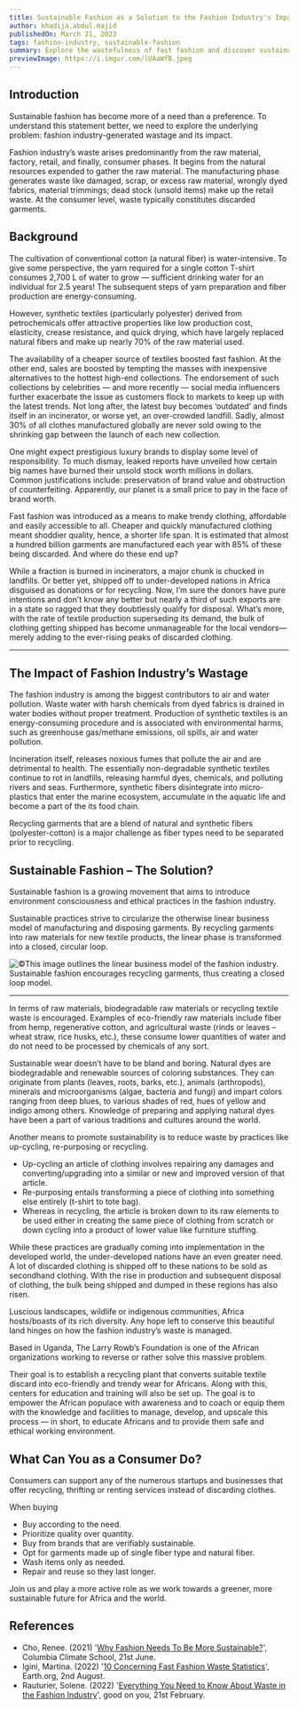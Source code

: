 ```yaml
---
title: Sustainable Fashion as a Solution to the Fashion Industry's Impact on Wastefulness
author: khadija.abdul.majid
publishedOn: March 21, 2023
tags: fashion-industry, sustainable-fashion
summary: Explore the wastefulness of fast fashion and discover sustainable solutions to make a positive impact on the environment, and how LRF is committed to this cause
previewImage: https://i.imgur.com/lUAaWfB.jpeg
---
```


## Introduction

Sustainable fashion has become more of a need than a preference. To understand this statement better, we need to explore the underlying problem: fashion industry-generated wastage and its impact.

Fashion industry’s waste arises predominantly from the raw material, factory, retail, and finally, consumer phases. It begins from the natural resources expended to gather the raw material. The manufacturing phase generates waste like damaged, scrap, or excess raw material, wrongly dyed fabrics, material trimmings; dead stock (unsold items) make up the retail waste. At the consumer level, waste typically constitutes discarded garments.

## Background

The cultivation of conventional cotton (a natural fiber) is water-intensive. To give some perspective, the yarn required for a single cotton T-shirt consumes 2,700 L of water to grow — sufficient drinking water for an individual for 2.5 years! The subsequent steps of yarn preparation and fiber production are energy-consuming.

However, synthetic textiles (particularly polyester) derived from petrochemicals offer attractive properties like low production cost, elasticity, crease resistance, and quick drying, which have largely replaced natural fibers and make up nearly 70% of the raw material used.

The availability of a cheaper source of textiles boosted fast fashion. At the other end, sales are boosted by tempting the masses with inexpensive alternatives to the hottest high-end collections. The endorsement of such collections by celebrities — and more recently — social media influencers further exacerbate the issue as customers flock to markets to keep up with the latest trends. Not long after, the latest buy becomes ‘outdated’ and finds itself in an incinerator, or worse yet, an over-crowded landfill. Sadly, almost 30% of all clothes manufactured globally are never sold owing to the shrinking gap between the launch of each new collection.

One might expect prestigious luxury brands to display some level of responsibility. To much dismay, leaked reports have unveiled how certain big names have burned their unsold stock worth millions in dollars. Common justifications include: preservation of brand value and obstruction of counterfeiting. Apparently, our planet is a small price to pay in the face of brand worth.

Fast fashion was introduced as a means to make trendy clothing, affordable and easily accessible to all. Cheaper and quickly manufactured clothing meant shoddier quality, hence, a shorter life span. It is estimated that almost a hundred billion garments are manufactured each year with 85% of these being discarded. And where do these end up?

While a fraction is burned in incinerators, a major chunk is chucked in landfills. Or better yet, shipped off to under-developed nations in Africa disguised as donations or for recycling. Now, I’m sure the donors have pure intentions and don’t know any better but nearly a third of such exports are in a state so ragged that they doubtlessly qualify for disposal. What’s more, with the rate of textile production superseding its demand, the bulk of clothing getting shipped has become unmanageable for the local vendors— merely adding to the ever-rising peaks of discarded clothing.

---

## The Impact of Fashion Industry’s Wastage

The fashion industry is among the biggest contributors to air and water pollution. Waste water with harsh chemicals from dyed fabrics is drained in water bodies without proper treatment. Production of synthetic textiles is an energy-consuming procedure and is associated with environmental harms, such as greenhouse gas/methane emissions, oil spills, air and water pollution.

Incineration itself, releases noxious fumes that pollute the air and are detrimental to health. The essentially non-degradable synthetic textiles continue to rot in landfills, releasing harmful dyes, chemicals, and polluting rivers and seas. Furthermore, synthetic fibers disintegrate into micro-plastics that enter the marine ecosystem, accumulate in the aquatic life and become a part of the its food chain.

Recycling garments that are a blend of natural and synthetic fibers (polyester-cotton) is a major challenge as fiber types need to be separated prior to recycling.

## Sustainable Fashion – The Solution?

Sustainable fashion is a growing movement that aims to introduce environment consciousness and ethical practices in the fashion industry.

Sustainable practices strive to circularize the otherwise linear business model of manufacturing and disposing garments. By recycling garments into raw materials for new textile products, the linear phase is transformed into a closed, circular loop.

![©This image outlines the linear business model of the fashion industry. Sustainable fashion encourages recycling garments, thus creating a closed loop model.](https://i.imgur.com/lUAaWfB.jpeg)

---

In terms of raw materials, biodegradable raw materials or recycling textile waste is encouraged. Examples of eco-friendly raw materials include fiber from hemp, regenerative cotton, and agricultural waste (rinds or leaves – wheat straw, rice husks, etc.), these consume lower quantities of water and do not need to be processed by chemicals of any sort.

Sustainable wear doesn’t have to be bland and boring. Natural dyes are biodegradable and renewable sources of coloring substances. They can originate from plants (leaves, roots, barks, etc.), animals (arthropods), minerals and microorganisms (algae, bacteria and fungi) and impart colors ranging from deep blues, to various shades of red, hues of yellow and indigo among others. Knowledge of preparing and applying natural dyes have been a part of various traditions and cultures around the world.

Another means to promote sustainability is to reduce waste by practices like up-cycling, re-purposing or recycling.

-   Up-cycling an article of clothing involves repairing any damages and converting/upgrading into a similar or new and improved version of that article.
-   Re-purposing entails transforming a piece of clothing into something else entirely (t-shirt to tote bag).
-   Whereas in recycling, the article is broken down to its raw elements to be used either in creating the same piece of clothing from scratch or down cycling into a product of lower value like furniture stuffing.

While these practices are gradually coming into implementation in the developed world, the under-developed nations have an even greater need. A lot of discarded clothing is shipped off to these nations to be sold as secondhand clothing. With the rise in production and subsequent disposal of clothing, the bulk being shipped and dumped in these regions has also risen.

Luscious landscapes, wildlife or indigenous communities, Africa hosts/boasts of its rich diversity. Any hope left to conserve this beautiful land hinges on how the fashion industry’s waste is managed.

Based in Uganda, The Larry Rowb’s Foundation is one of the African organizations working to reverse or rather solve this massive problem.

Their goal is to establish a recycling plant that converts suitable textile discard into eco-friendly and trendy wear for Africans. Along with this, centers for education and training will also be set up. The goal is to empower the African populace with awareness and to coach or equip them with the knowledge and facilities to manage, develop, and upscale this process — in short, to educate Africans and to provide them safe and ethical working environment.

## What Can You as a Consumer Do?

Consumers can support any of the numerous startups and businesses that offer recycling, thrifting or renting services instead of discarding clothes.

When buying

-   Buy according to the need.
-   Prioritize quality over quantity.
-   Buy from brands that are verifiably sustainable.
-   Opt for garments made up of single fiber type and natural fiber.
-   Wash items only as needed.
-   Repair and reuse so they last longer.

Join us and play a more active role as we work towards a greener, more sustainable future for Africa and the world.

## References

-   Cho, Renee. (2021) '[Why Fashion Needs To Be More Sustainable?](https://news.climate.columbia.edu/2021/06/10/why-fashion-needs-to-be-more-sustainable/)', Columbia Climate School, 21st June.
-   Igini, Martina. (2022) '[10 Concerning Fast Fashion Waste Statistics](https://earth.org/statistics-about-fast-fashion-waste/)', Earth.org, 2nd August.
-   Rauturier, Solene. (2022) '[Everything You Need to Know About Waste in the Fashion Industry](https://goodonyou.eco/waste-luxury-fashion/)', good on you, 21st February.
